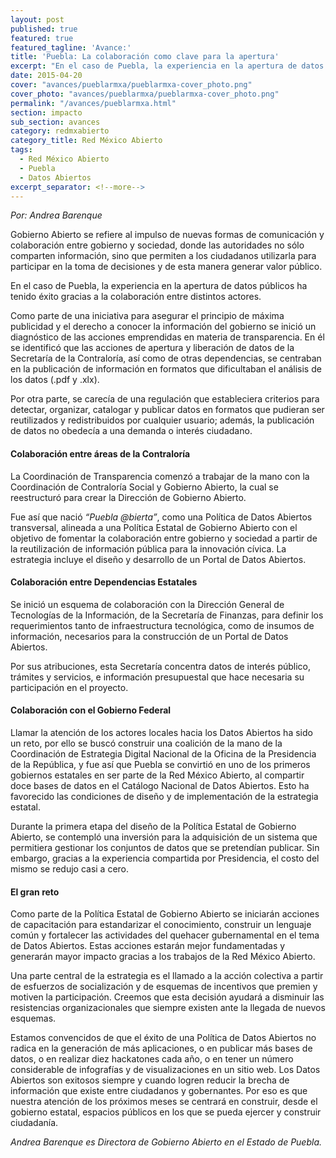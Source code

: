 ```yaml
---
layout: post
published: true
featured: true
featured_tagline: 'Avance:'
title: 'Puebla: La colaboración como clave para la apertura'
excerpt: "En el caso de Puebla, la experiencia en la apertura de datos públicos ha tenido éxito gracias a la colaboración entre distintos actores."
date: 2015-04-20
cover: "avances/pueblarmxa/pueblarmxa-cover_photo.png"
cover_photo: "avances/pueblarmxa/pueblarmxa-cover_photo.png"
permalink: "/avances/pueblarmxa.html"
section: impacto
sub_section: avances
category: redmxabierto
category_title: Red México Abierto
tags: 
  - Red México Abierto
  - Puebla
  - Datos Abiertos
excerpt_separator: <!--more-->
---
```


*Por: Andrea Barenque*

Gobierno Abierto se refiere al impulso de nuevas formas de comunicación y colaboración entre gobierno y sociedad, donde las autoridades no sólo comparten información, sino que permiten a los ciudadanos utilizarla para participar en la toma de decisiones y de esta manera generar valor público. 

<!--more-->

En el caso de Puebla, la experiencia en la apertura de datos públicos ha tenido éxito gracias a la colaboración entre distintos actores. 

Como parte de una iniciativa para asegurar el principio de máxima publicidad y el derecho a conocer la información del gobierno se inició un diagnóstico de las acciones emprendidas en materia de transparencia. En él se identificó que las acciones de apertura y liberación de datos de la Secretaría de la Contraloría, así como de otras dependencias, se centraban en la publicación de información en formatos que dificultaban el análisis de los datos (.pdf y .xlx). 

Por otra parte, se carecía de una regulación que estableciera criterios para detectar, organizar, catalogar y publicar datos en formatos que pudieran ser reutilizados y redistribuidos por cualquier usuario; además, la publicación de datos no obedecía a una demanda o interés ciudadano.

#### Colaboración entre áreas de la Contraloría

La Coordinación de Transparencia comenzó a trabajar de la mano con la Coordinación de Contraloría Social y Gobierno Abierto, la cual se reestructuró para crear la Dirección de Gobierno Abierto. 

Fue así que nació *“Puebla @bierta”*, como una Política de Datos Abiertos transversal, alineada a una Política Estatal de Gobierno Abierto con el objetivo de fomentar la colaboración entre gobierno y sociedad a partir de la reutilización de información pública para la innovación cívica. La estrategia incluye el diseño y desarrollo de un Portal de Datos Abiertos.

#### Colaboración entre Dependencias Estatales

Se inició un esquema de colaboración con la Dirección General de Tecnologías de la Información, de la Secretaría de Finanzas, para definir los requerimientos tanto de infraestructura tecnológica, como de insumos de información, necesarios para la construcción de un Portal de Datos Abiertos.

Por sus atribuciones, esta Secretaría concentra datos de interés público, trámites y servicios, e información presupuestal que hace necesaria su participación en el proyecto. 

#### Colaboración con el Gobierno Federal

Llamar la atención de los actores locales hacia los Datos Abiertos ha sido un reto, por ello se buscó construir una coalición de la mano de la Coordinación de Estrategia Digital Nacional de la Oficina de la Presidencia de la República, y fue así que Puebla se convirtió en uno de los primeros gobiernos estatales en ser parte de la Red México Abierto, al compartir doce bases de datos en el Catálogo Nacional de Datos Abiertos. Esto ha favorecido las condiciones de diseño y de implementación de la estrategia estatal. 

Durante la primera etapa del diseño de la Política Estatal de Gobierno Abierto, se contempló una inversión para la adquisición de un sistema que permitiera gestionar los conjuntos de datos que se pretendían publicar. Sin embargo, gracias a la experiencia compartida por Presidencia, el costo del mismo se redujo casi a cero.

#### El gran reto

Como parte de la Política Estatal de Gobierno Abierto se iniciarán acciones de capacitación para estandarizar el conocimiento, construir un lenguaje común y fortalecer las actividades del quehacer gubernamental en el tema de Datos Abiertos. Estas acciones estarán mejor fundamentadas y generarán mayor impacto gracias a los trabajos de la Red México Abierto. 

Una parte central de la estrategia es el llamado a la acción colectiva a partir de esfuerzos de socialización y de esquemas de incentivos que premien y motiven la participación. Creemos que esta decisión ayudará a disminuir las resistencias organizacionales que siempre existen ante la llegada de nuevos esquemas.

Estamos convencidos de que el éxito de una Política de Datos Abiertos no radica en la generación de más aplicaciones, o en publicar más bases de datos, o en realizar diez hackatones cada año, o en tener un número considerable de infografías y de visualizaciones en un sitio web. Los Datos Abiertos son exitosos siempre y cuando logren reducir la brecha de información que existe entre ciudadanos y gobernantes. Por eso es que nuestra atención de los próximos meses se centrará en construir, desde el gobierno estatal, espacios públicos en los que se pueda ejercer y construir ciudadanía. 

*Andrea Barenque es Directora de Gobierno Abierto en el Estado de Puebla.*